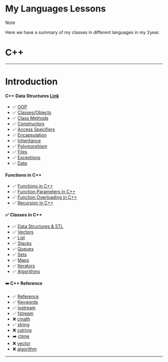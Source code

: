 # My Languages Lessons

> [!NOTE]
> Here we have a summary of my classes in different languages in my 2year.

# C++


-----------------------------------------------------------------------------------------------------------------------------------------------------------------
# Introduction

#### C++ Data Structures [Link](https://www.w3schools.com/cpp/)
- ✅ [OOP](#)
- ✅ [Classes/Objects](#)
- ✅ [Class Methods](#)
- ✅ [Constructors](#)
- ✅ [Access Specifiers](#)
- ✅ [Encapsulation](#)
- ✅ [Inheritance](#)
- ✅ [Polymorphism](#)
- ✅ [Files](#)
- ✅ [Exceptions](#)
- ✅ [Date](#)
#### Functions  in C++
- ✅ [Functions in C++](#)
- ✅ [Function Parameters in C++](#)
- ✅ [Function Overloading in C++](#)
- ✅ [Recursion in C++](#)
#### ✅ Classes in C++
- ✅ [Data Structures & STL](#)
- ✅ [Vectors](#)
- ✅ [List](#)
- ✅ [Stacks](#)
- ✅ [Queues](#)
- ✅ [Sets](#)
- ✅ [Maps](#)
- ✅ [Iterators](#)
- ✅ [Algorithms](#)
#### ➡️ C++ Reference
- ✅ [Reference](#)
- ✅ [Keywords](#)
- ✅ [iostream](#)
- ✅ [fstream](#)
- ❌ [cmath](#)
- ✅ [string](#)
- ❌ [cstring](#)
- ➡️ [ctime](#)
- ❌ [vector](#)
- ❌ [algorithm](#)
---------------------------------------------------------------------------------------------------------------------------------------------------------------